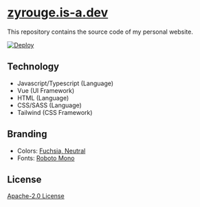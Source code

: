# [zyrouge.is-a.dev](https://zyrouge.is-a.dev/)

This repository contains the source code of my personal website.

[![Deploy](https://github.com/zyrouge/zyrouge.is-a.dev/actions/workflows/deploy.yml/badge.svg)](https://github.com/zyrouge/zyrouge.is-a.dev/actions/workflows/deploy.yml)

## Technology

-   Javascript/Typescript (Language)
-   Vue (UI Framework)
-   HTML (Language)
-   CSS/SASS (Language)
-   Tailwind (CSS Framework)

## Branding

-   Colors: [Fuchsia, Neutral](https://tailwindcss.com/docs/customizing-colors#default-color-palette)
-   Fonts: [Roboto Mono](https://fonts.google.com/specimen/Roboto+Mono)

## License

[Apache-2.0 License](./LICENSE)
